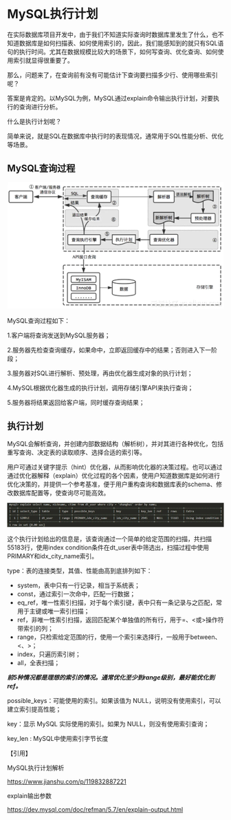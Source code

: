 # MySQL执行计划
在实际数据库项目开发中，由于我们不知道实际查询时数据库里发生了什么，也不知道数据库是如何扫描表、如何使用索引的，因此，我们能感知到的就只有SQL语句的执行时间。尤其在数据规模比较大的场景下，如何写查询、优化查询、如何使用索引就显得很重要了。

那么，问题来了，在查询前有没有可能估计下查询要扫描多少行、使用哪些索引呢？

答案是肯定的。以MySQL为例，MySQL通过explain命令输出执行计划，对要执行的查询进行分析。

什么是执行计划呢？

简单来说，就是SQL在数据库中执行时的表现情况，通常用于SQL性能分析、优化等场景。

## MySQL查询过程
![mysql-查询过程](../img/mysql-查询过程.webp "mysql-查询过程")

MySQL查询过程如下：

1.客户端将查询发送到MySQL服务器；

2.服务器先检查查询缓存，如果命中，立即返回缓存中的结果；否则进入下一阶段；

3.服务器对SQL进行解析、预处理，再由优化器生成对象的执行计划；

4.MySQL根据优化器生成的执行计划，调用存储引擎API来执行查询；

5.服务器将结果返回给客户端，同时缓存查询结果；

## 执行计划
MySQL会解析查询，并创建内部数据结构（解析树），并对其进行各种优化，包括重写查询、决定表的读取顺序、选择合适的索引等。

用户可通过关键字提示（hint）优化器，从而影响优化器的决策过程。也可以通过通过优化器解释（explain）优化过程的各个因素，使用户知道数据库是如何进行优化决策的，并提供一个参考基准，便于用户重构查询和数据库表的schema、修改数据库配置等，使查询尽可能高效。

![mysql-explain](../img/mysql-explain.webp "mysql-explain")

这个执行计划给出的信息是，该查询通过一个简单的给定范围的扫描，共扫描55183行，使用index condition条件在dt_user表中筛选出，扫描过程中使用PRIMARY和idx_city_name索引。

type：表的连接类型，其值、性能由高到底排列如下：
- system，表中只有一行记录，相当于系统表；
- const，通过索引一次命中，匹配一行数据；
- eq_ref，唯一性索引扫描，对于每个索引键，表中只有一条记录与之匹配，常用于主键或唯一索引扫描；
- ref，非唯一性索引扫描，返回匹配某个单独值的所有行，用于=、<或>操作符带索引的列；
- range，只检索给定范围的行，使用一个索引来选择行，一般用于between、<、>；
- index，只遍历索引树；
- all，全表扫描；

**_前5种情况都是理想的索引的情况。通常优化至少到range级别，最好能优化到ref。_**

possible_keys：可能使用的索引。如果该值为 NULL，说明没有使用索引，可以建立索引提高性能；

key：显示 MySQL 实际使用的索引。如果为 NULL，则没有使用索引查询；

key_len : MySQL中使用索引字节长度




【引用】

MySQL执行计划解析

https://www.jianshu.com/p/119832887221

explain输出参数

https://dev.mysql.com/doc/refman/5.7/en/explain-output.html